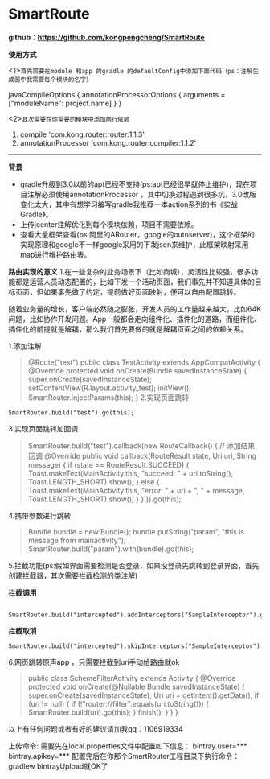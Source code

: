 # SmartRoute
**github：https://github.com/kongpengcheng/SmartRoute**

**使用方式**

<1>`首先需要在module 和app 的gradle 的defaultConfig中添加下面代码（ps：注解生成器中我需要每个模块的名字）`


 javaCompileOptions {
            annotationProcessorOptions {
                arguments = ["moduleName": project.name]
            }
        }
        
        
        
        
 <2>`其次需要在你需要的模块中添加两行依赖`
 

 1. compile 'com.kong.router:router:1.1.3'
 2.   annotationProcessor 'com.kong.router:compiler:1.1.2'

----------
**背景**

 - gradle升级到3.0以前的apt已经不支持(ps:apt已经很早就停止维护)，现在项目注解必须使用annotationProcessor ，其中切换过程遇到很多坑，3.0改版变化太大，其中有想学习编写gradle我推荐一本action系列的书《实战Gradle》。
 - 上传jcenter注解优化到每个模块依赖，项目不需要依赖。
 - 查看大量框架查看(ps:阿里的ARouter，google的outoserver)，这个框架的实现原理和google不一样google采用的下发json来维护，此框架映射采用map进行维护路由表。

**路由实现的意义**
 1.在一些复杂的业务场景下（比如商城），灵活性比较强，很多功能都是运营人员动态配置的，比如下发一个活动页面，我们事先并不知道具体的目标页面，但如果事先做了约定，提前做好页面映射，便可以自由配置跳转。

随着业务量的增长，客户端必然随之膨胀，开发人员的工作量越来越大，比如64K问题，比如协作开发问题。App一般都会走向组件化、插件化的道路，而组件化、插件化的前提就是解耦，那么我们首先要做的就是解耦页面之间的依赖关系。

   
1.添加注解
> @Route("test")
public class TestActivity extends AppCompatActivity {
    @Override
    protected void onCreate(Bundle savedInstanceState) {
        super.onCreate(savedInstanceState);
        setContentView(R.layout.activity_test);
        initView();
        SmartRouter.injectParams(this);
    }
2.实现页面跳转
```
SmartRouter.build("test").go(this);
```

3.实现页面跳转加回调

>  SmartRouter.build("test").callback(new RouteCallback() { // 添加结果回调
                    @Override
                    public void callback(RouteResult state, Uri uri, String message) {
                        if (state == RouteResult.SUCCEED) {
                            Toast.makeText(MainActivity.this, "succeed: " + uri.toString(), Toast.LENGTH_SHORT).show();
                        } else {
                            Toast.makeText(MainActivity.this, "error: " + uri + ", " + message, Toast.LENGTH_SHORT).show();
                        }
                    }
                }).go(this);








4.携带参数进行跳转

> Bundle bundle = new Bundle();
                bundle.putString("param", "this is message from mainactivity");
                SmartRouter.build("param").with(bundle).go(this);


5.拦截功能(ps:假如界面需要检测是否登录，如果没登录先跳转到登录界面，首先创建拦截器，其次需要拦截检测的类注解)

   **拦截调用**  
```
             SmartRouter.build("intercepted").addInterceptors("SampleInterceptor").go(this);

```
   **拦截取消**  
```        
SmartRouter.build("intercepted").skipInterceptors("SampleInterceptor").go(this);
```
6.网页跳转原声app ，只需要拦截到uri手动给路由就ok

> public class SchemeFilterActivity extends Activity {
    @Override
    protected void onCreate(@Nullable Bundle savedInstanceState) {
        super.onCreate(savedInstanceState);
        Uri uri = getIntent().getData();
        if (uri != null) {
            if (!"router://filter".equals(uri.toString())) {
                SmartRouter.build(uri).go(this);
            }
            finish();
        }
    }
}

以上有任何问题或者有好的建议请加我qq：1106919334







上传命令:
需要先在local.properties文件中配置如下信息：
bintray.user=***
bintray.apikey=***
配置完后在你那个SmartRouter工程目录下执行命令：gradlew bintrayUpload就OK了

